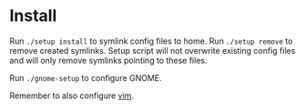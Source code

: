 # Install

Run `./setup install` to symlink config files to home. Run `./setup remove` to
remove created symlinks. Setup script will not overwrite existing config files
and will only remove symlinks pointing to these files.

Run `./gnome-setup` to configure GNOME.

Remember to also configure [vim](https://github.com/inrick/Vim-config/).
